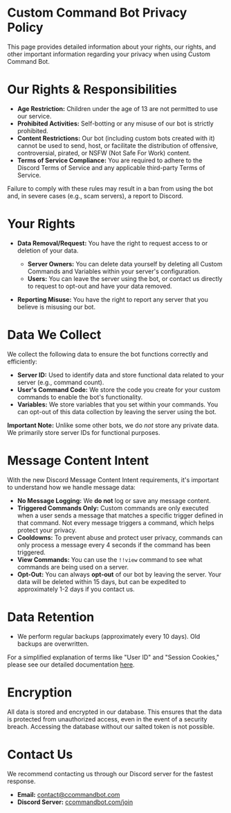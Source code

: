 # Custom Command Bot Privacy Policy

This page provides detailed information about your rights, our rights, and other important information regarding your privacy when using Custom Command Bot.

# Our Rights & Responsibilities

*   **Age Restriction:** Children under the age of 13 are not permitted to use our service.
*   **Prohibited Activities:** Self-botting or any misuse of our bot is strictly prohibited.
*   **Content Restrictions:** Our bot (including custom bots created with it) cannot be used to send, host, or facilitate the distribution of offensive, controversial, pirated, or NSFW (Not Safe For Work) content.
*   **Terms of Service Compliance:** You are required to adhere to the Discord Terms of Service and any applicable third-party Terms of Service.

Failure to comply with these rules may result in a ban from using the bot and, in severe cases (e.g., scam servers), a report to Discord.

# Your Rights

*   **Data Removal/Request:** You have the right to request access to or deletion of your data.

    *   **Server Owners:** You can delete data yourself by deleting all Custom Commands and Variables within your server's configuration.
    *   **Users:** You can leave the server using the bot, or contact us directly to request to opt-out and have your data removed.

*   **Reporting Misuse:** You have the right to report any server that you believe is misusing our bot.

# Data We Collect

We collect the following data to ensure the bot functions correctly and efficiently:

*   **Server ID:** Used to identify data and store functional data related to your server (e.g., command count).
*   **User's Command Code:** We store the code you create for your custom commands to enable the bot's functionality.
*   **Variables:** We store variables that you set within your commands. You can opt-out of this data collection by leaving the server using the bot.

**Important Note:** Unlike some other bots, we do *not* store any private data. We primarily store server IDs for functional purposes.

# Message Content Intent

With the new Discord Message Content Intent requirements, it's important to understand how we handle message data:

*   **No Message Logging:** We **do not** log or save any message content.
*   **Triggered Commands Only:** Custom commands are only executed when a user sends a message that matches a specific trigger defined in that command.  Not every message triggers a command, which helps protect your privacy.
*   **Cooldowns:** To prevent abuse and protect user privacy, commands can only process a message every 4 seconds if the command has been triggered.
*   **View Commands:** You can use the `!!view` command to see what commands are being used on a server.
*   **Opt-Out:** You can always **opt-out** of our bot by leaving the server. Your data will be deleted within 15 days, but can be expedited to approximately 1-2 days if you contact us.

# Data Retention

*   We perform regular backups (approximately every 10 days). Old backups are overwritten.

For a simplified explanation of terms like "User ID" and "Session Cookies," please see our detailed documentation [here](https://ccommandbot.com/docs).

# Encryption

All data is stored and encrypted in our database. This ensures that the data is protected from unauthorized access, even in the event of a security breach. Accessing the database without our salted token is not possible.

# Contact Us

We recommend contacting us through our Discord server for the fastest response.

*   **Email:** [contact@ccommandbot.com](mailto:contact@ccommandbot.com)
*   **Discord Server:** [ccommandbot.com/join](http://ccommandbot.com/join)